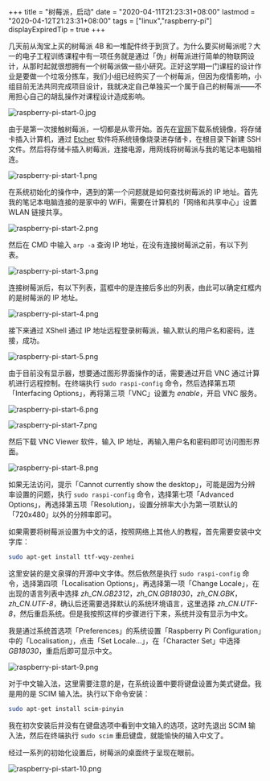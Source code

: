 +++
title = "树莓派，启动"
date = "2020-04-11T21:23:31+08:00"
lastmod = "2020-04-12T21:23:31+08:00"
tags = ["linux","raspberry-pi"]
displayExpiredTip = true
+++

几天前从淘宝上买的树莓派 4B 和一堆配件终于到货了。为什么要买树莓派呢？大一的电子工程训练课程中有一项任务就是通过「伪」树莓派进行简单的物联网设计，从那时起就很想拥有一个树莓派做一些小研究。正好这学期一门课程的设计作业是要做一个垃圾分拣车，我们小组已经购买了一个树莓派，但因为疫情影响，小组目前无法共同完成项目设计，我就决定自己单独买一个属于自己的树莓派——不用担心自己的胡乱操作对课程设计造成影响。

![raspberry-pi-start-0.jpg](/images/raspberry-pi-start-0.jpg)

由于是第一次接触树莓派，一切都是从零开始。首先在[官网](https://www.raspberrypi.org/downloads/)下载系统镜像，将存储卡插入计算机，通过 [Etcher](https://www.balena.io/etcher/) 软件将系统镜像烧录进存储卡，在根目录下新建 SSH 文件。然后将存储卡插入树莓派，连接电源，用网线将树莓派与我的笔记本电脑相连。

![raspberry-pi-start-1.png](/images/raspberry-pi-start-1.png "烧录系统")

在系统初始化的操作中，遇到的第一个问题就是如何查找树莓派的 IP 地址。首先我的笔记本电脑连接的是家中的 WiFi，需要在计算机的「网络和共享中心」设置 WLAN 链接共享。

![raspberry-pi-start-2.png](/images/raspberry-pi-start-2.png "网络设置")

然后在 CMD 中输入 `arp -a` 查询 IP 地址，在没有连接树莓派之前，有以下列表。

![raspberry-pi-start-3.png](/images/raspberry-pi-start-3.png "IP 地址查询")

连接树莓派后，有以下列表，蓝框中的是连接后多出的列表，由此可以确定红框内的是树莓派的 IP 地址。

![raspberry-pi-start-4.png](/images/raspberry-pi-start-4.png "红框内为树莓派的 IP 地址")

接下来通过 XShell 通过 IP 地址远程登录树莓派，输入默认的用户名和密码，连接，成功。

![raspberry-pi-start-5.png](/images/raspberry-pi-start-5.png "连接树莓派")

由于目前没有显示器，想要通过图形界面操作的话，需要通过开启 VNC 通过计算机进行远程控制。在终端执行 `sudo raspi-config` 命令，然后选择第五项「Interfacing Options」，再将第三项「VNC」设置为 *enable*，开启 VNC 服务。

![raspberry-pi-start-6.png](/images/raspberry-pi-start-6.png "选择「Interfacing Options」")

![raspberry-pi-start-7.png](/images/raspberry-pi-start-7.png "开启 VNC")

然后下载 VNC Viewer 软件，输入 IP 地址，再输入用户名和密码即可访问图形界面。

![raspberry-pi-start-8.png](/images/raspberry-pi-start-8.png "VNC Viewer 登录")

如果无法访问，提示「Cannot currently show the desktop」，可能是因为分辨率设置的问题，执行 `sudo raspi-config` 命令，选择第七项「Advanced Options」，再选择第五项「Resolution」，设置分辨率大小为第一项默认的「720x480」以外的分辨率即可。

如果需要将树莓派设置为中文的话，按照网络上其他人的教程，首先需要安装中文字库：

```sh
sudo apt-get install ttf-wqy-zenhei
```

这里安装的是文泉驿的开源中文字体。然后依然是执行 `sudo raspi-config` 命令，选择第四项「Localisation Options」，再选择第一项「Change Locale」，在出现的语言列表中选择 *zh_CN.GB2312*，*zh_CN.GB18030*，*zh_CN.GBK*，*zh_CN.UTF-8*，确认后还需要选择默认的系统环境语言，这里选择 *zh_CN.UTF-8*，然后重启系统。但是我按照这样的步骤进行下来，系统并没有显示为中文。

我是通过系统首选项「Preferences」的系统设置「Raspberry Pi Configuration」中的「Localisation」，点击「Set Locale...」，在「Character Set」中选择 *GB18030*，重启后即可显示中文。

![raspberry-pi-start-9.png](/images/raspberry-pi-start-9.png "中文语言设置")

对于中文输入法，这里需要注意的是，在系统设置中要将键盘设置为美式键盘。我是用的是 SCIM 输入法。执行以下命令安装：

```sh
sudo apt-get install scim-pinyin
```

我在初次安装后并没有在键盘选项中看到中文输入的选项，这时先退出 SCIM 输入法，然后在终端执行 `sudo scim` 重启键盘，就能愉快的输入中文了。

经过一系列的初始化设置后，树莓派的桌面终于呈现在眼前。

![raspberry-pi-start-10.png](/images/raspberry-pi-start-10.png "树莓派桌面")